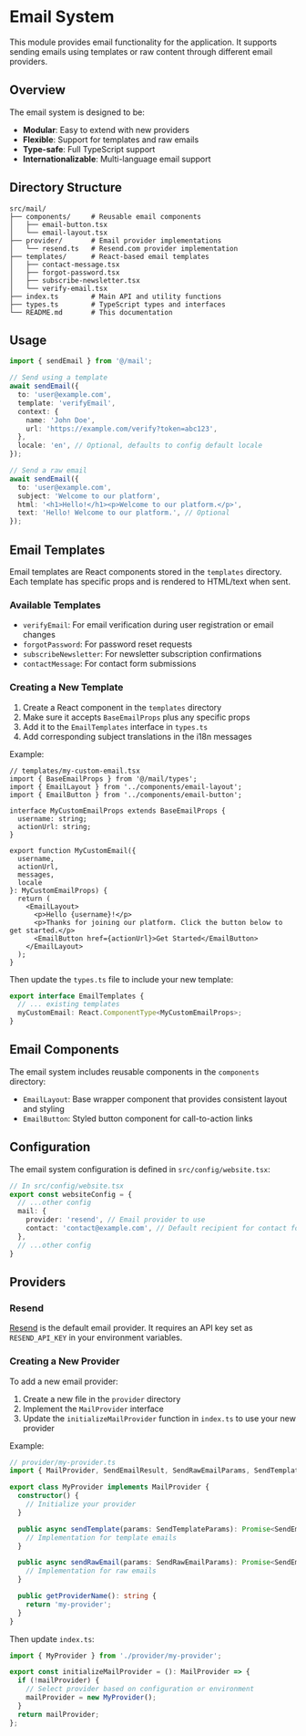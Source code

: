 # Email System

This module provides email functionality for the application. It supports sending emails using templates or raw content through different email providers.

## Overview

The email system is designed to be:

- **Modular**: Easy to extend with new providers
- **Flexible**: Support for templates and raw emails
- **Type-safe**: Full TypeScript support
- **Internationalizable**: Multi-language email support

## Directory Structure

```
src/mail/
├── components/     # Reusable email components
│   ├── email-button.tsx
│   └── email-layout.tsx
├── provider/       # Email provider implementations
│   └── resend.ts   # Resend.com provider implementation
├── templates/      # React-based email templates
│   ├── contact-message.tsx
│   ├── forgot-password.tsx
│   ├── subscribe-newsletter.tsx
│   └── verify-email.tsx
├── index.ts        # Main API and utility functions
├── types.ts        # TypeScript types and interfaces
└── README.md       # This documentation
```

## Usage

```typescript
import { sendEmail } from '@/mail';

// Send using a template
await sendEmail({
  to: 'user@example.com',
  template: 'verifyEmail',
  context: {
    name: 'John Doe',
    url: 'https://example.com/verify?token=abc123',
  },
  locale: 'en', // Optional, defaults to config default locale
});

// Send a raw email
await sendEmail({
  to: 'user@example.com',
  subject: 'Welcome to our platform',
  html: '<h1>Hello!</h1><p>Welcome to our platform.</p>',
  text: 'Hello! Welcome to our platform.', // Optional
});
```

## Email Templates

Email templates are React components stored in the `templates` directory. Each template has specific props and is rendered to HTML/text when sent.

### Available Templates

- `verifyEmail`: For email verification during user registration or email changes
- `forgotPassword`: For password reset requests
- `subscribeNewsletter`: For newsletter subscription confirmations
- `contactMessage`: For contact form submissions

### Creating a New Template

1. Create a React component in the `templates` directory
2. Make sure it accepts `BaseEmailProps` plus any specific props
3. Add it to the `EmailTemplates` interface in `types.ts`
4. Add corresponding subject translations in the i18n messages

Example:

```tsx
// templates/my-custom-email.tsx
import { BaseEmailProps } from '@/mail/types';
import { EmailLayout } from '../components/email-layout';
import { EmailButton } from '../components/email-button';

interface MyCustomEmailProps extends BaseEmailProps {
  username: string;
  actionUrl: string;
}

export function MyCustomEmail({ 
  username, 
  actionUrl, 
  messages, 
  locale 
}: MyCustomEmailProps) {
  return (
    <EmailLayout>
      <p>Hello {username}!</p>
      <p>Thanks for joining our platform. Click the button below to get started.</p>
      <EmailButton href={actionUrl}>Get Started</EmailButton>
    </EmailLayout>
  );
}
```

Then update the `types.ts` file to include your new template:

```typescript
export interface EmailTemplates {
  // ... existing templates
  myCustomEmail: React.ComponentType<MyCustomEmailProps>;
}
```

## Email Components

The email system includes reusable components in the `components` directory:

- `EmailLayout`: Base wrapper component that provides consistent layout and styling
- `EmailButton`: Styled button component for call-to-action links

## Configuration

The email system configuration is defined in `src/config/website.tsx`:

```typescript
// In src/config/website.tsx
export const websiteConfig = {
  // ...other config
  mail: {
    provider: 'resend', // Email provider to use
    contact: 'contact@example.com', // Default recipient for contact forms
  },
  // ...other config
}
```

## Providers

### Resend

[Resend](https://resend.com/) is the default email provider. It requires an API key set as `RESEND_API_KEY` in your environment variables.

### Creating a New Provider

To add a new email provider:

1. Create a new file in the `provider` directory
2. Implement the `MailProvider` interface
3. Update the `initializeMailProvider` function in `index.ts` to use your new provider

Example:

```typescript
// provider/my-provider.ts
import { MailProvider, SendEmailResult, SendRawEmailParams, SendTemplateParams } from '@/mail/types';

export class MyProvider implements MailProvider {
  constructor() {
    // Initialize your provider
  }

  public async sendTemplate(params: SendTemplateParams): Promise<SendEmailResult> {
    // Implementation for template emails
  }

  public async sendRawEmail(params: SendRawEmailParams): Promise<SendEmailResult> {
    // Implementation for raw emails
  }

  public getProviderName(): string {
    return 'my-provider';
  }
}
```

Then update `index.ts`:

```typescript
import { MyProvider } from './provider/my-provider';

export const initializeMailProvider = (): MailProvider => {
  if (!mailProvider) {
    // Select provider based on configuration or environment
    mailProvider = new MyProvider();
  }
  return mailProvider;
};
```
